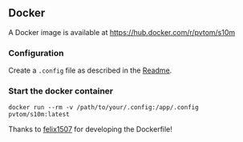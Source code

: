 ## Docker

A Docker image is available at https://hub.docker.com/r/pvtom/s10m

### Configuration

Create a `.config` file as described in the [Readme](README.md).

### Start the docker container

```
docker run --rm -v /path/to/your/.config:/app/.config pvtom/s10m:latest
```

Thanks to [felix1507](https://github.com/felix1507/s10m-docker) for developing the Dockerfile!
